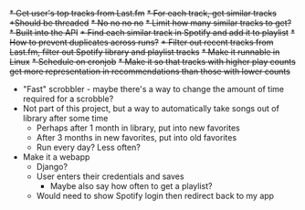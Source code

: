 ~~* Get user's top tracks from Last.fm~~
~~* For each track, get similar tracks~~
    ~~*Should be threaded~~
        ~~* No no no no~~
    ~~* Limit how many similar tracks to get?~~
    	~~* Built into the API~~
~~* Find each similar track in Spotify and add it to playlist~~
    ~~* How to prevent duplicates across runs?~~
        ~~* Filter out recent tracks from Last.fm, filter out Spotify library and playlist tracks~~
~~* Make it runnable in Linux~~
~~* Schedule on cronjob~~
~~* Make it so that tracks with higher play counts get more representation in recommendations than those with lower counts~~
* "Fast" scrobbler - maybe there's a way to change the amount of time required for a scrobble?
* Not part of this project, but a way to automatically take songs out of library after some time
    * Perhaps after 1 month in library, put into new favorites
    * After 3 months in new favorites, put into old favorites
    * Run every day? Less often?
* Make it a webapp
    * Django?
    * User enters their credentials and saves
        * Maybe also say how often to get a playlist?
    * Would need to show Spotify login then redirect back to my app
